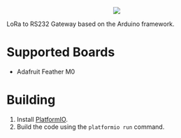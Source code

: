 <p align="center">
  <!-- add some nice logo here, then <br> -->
  <a href="https://travis-ci.com/rpoisel/Arduino-LoRa-RS232-Gateway">
  <img src="https://api.travis-ci.com/rpoisel/Arduino-LoRa-RS232-Gateway.svg?branch=master">
  </a>
</p>

LoRa to RS232 Gateway based on the Arduino framework.

# Supported Boards

* Adafruit Feather M0

# Building

1. Install [PlatformIO](https://platformio.org).
1. Build the code using the `platformio run` command.
